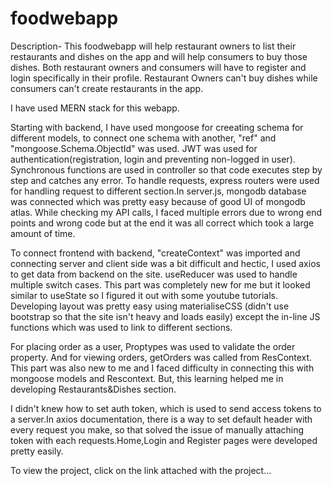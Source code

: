 # foodwebapp
Description- This foodwebapp will help restaurant owners to list their restaurants and dishes on the app and will help consumers to buy those dishes. Both restaurant owners and consumers
will have to register and login specifically in their profile. Restaurant Owners can't buy dishes while consumers can't create restaurants in the app. 

I have used MERN stack for this webapp.

Starting with backend, I have used mongoose for creeating schema for different models, to connect one schema with another, "ref" and "mongoose.Schema.ObjectId" was used.
JWT was used for authentication(registration, login and preventing non-logged in user). Synchronous functions are used in controller so that code executes step by step and catches any error.
To handle requests, express routers were used for handling request to different section.In server.js, mongodb database was connected which was pretty easy because of good UI of mongodb atlas.
While checking my API calls, I faced multiple errors due to wrong end points and wrong code but at the end it was all correct which took a large amount of time.

To connect frontend with backend, "createContext" was imported and connecting server and client side was a bit difficult and hectic, I used axios to get data from backend on the site.
useReducer was used to handle multiple switch cases. This part was completely new for me but it looked similar to useState so I figured it out with some youtube tutorials.
Developing layout was pretty easy using materialiseCSS (didn't use bootstrap so that the site isn't heavy and loads easily) except the in-line JS functions which was used to link to different sections.

For placing order as a user, Proptypes was used to validate the order property. And for viewing orders, getOrders was called from ResContext. This part was also new to me and I faced
difficulty in connecting this with mongoose models and Rescontext. But, this learning helped me in developing Restaurants&Dishes section.

I didn't knew how to set auth token, which is used to send access tokens to a server.In axios documentation, there is a way to set default header with every request you make, so 
that solved the issue of manually attaching token with each requests.Home,Login and Register pages were developed pretty easily.

To view the project, click on the link attached with the project...
